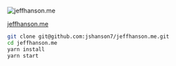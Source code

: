 ![jeffhanson.me](https://cloud.githubusercontent.com/assets/2469458/25925524/f1cd9f6c-359d-11e7-91fd-1363431f0fb9.png)

[jeffhanson.me](https://www.jeffhanson.me)

```sh
git clone git@github.com:jshanson7/jeffhanson.me.git
cd jeffhanson.me
yarn install
yarn start
```